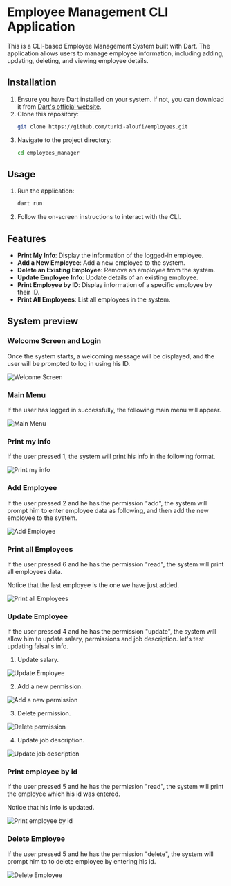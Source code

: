 # Employee Management CLI Application

This is a CLI-based Employee Management System built with Dart. The application allows users to manage employee information, including adding, updating, deleting, and viewing employee details.


## Installation

1. Ensure you have Dart installed on your system. If not, you can download it from [Dart's official website](https://dart.dev/get-dart).
2. Clone this repository:
    ```bash
    git clone https://github.com/turki-aloufi/employees.git
    ```
3. Navigate to the project directory:
    ```bash
    cd employees_manager
    ```

## Usage

1. Run the application:
    ```bash
    dart run
    ```
2. Follow the on-screen instructions to interact with the CLI.

## Features

- **Print My Info**: Display the information of the logged-in employee.
- **Add a New Employee**: Add a new employee to the system.
- **Delete an Existing Employee**: Remove an employee from the system.
- **Update Employee Info**: Update details of an existing employee.
- **Print Employee by ID**: Display information of a specific employee by their ID.
- **Print All Employees**: List all employees in the system.

## System preview

### Welcome Screen and Login
Once the system starts, a welcoming message will be displayed, and the user will be prompted to log in using his ID.

![Welcome Screen](./img/image.png)

### Main Menu
If the user has logged in successfully, the following main menu will appear.

![Main Menu](./img/image-2.png)

### Print my info
If the user pressed 1, the system will print his info in the following format.

![Print my info](./img/image-3.png)

### Add Employee
If the user pressed 2 and he has the permission "add", the system will prompt him to enter employee data as following, and then add the new employee to the system.

![Add Employee](./img/image-4.png)

### Print all Employees
If the user pressed 6 and he has the permission "read", the system will print all employees data.

Notice that the last employee is the one we have just added.


![Print all Employees](./img/image-5.png)

### Update Employee
If the user pressed 4 and he has the permission "update", the system will allow him to update salary, permissions and job description.
let's test updating faisal's info.

1. Update salary.

![Update Employee](./img/image-6.png)

2. Add a new permission.

![Add a new permission](./img/image-7.png)

3. Delete permission.

![Delete permission](./img/image-8.png)

4. Update job description.

![Update job description](./img/image-9.png)

### Print employee by id
If the user pressed 5 and he has the permission "read", the system will print the employee which his id was entered.

Notice that his info is updated.

![Print employee by id](./img/image-10.png)

### Delete Employee
If the user pressed 5 and he has the permission "delete", the system will prompt him to to delete employee by entering his id.

![Delete Employee](./img/image-11.png)


